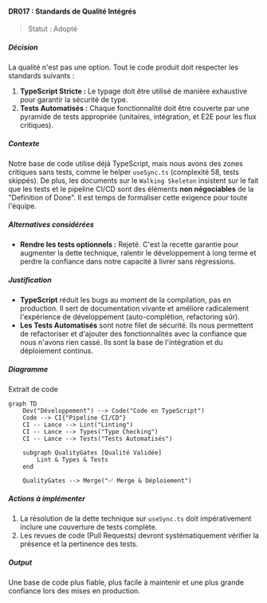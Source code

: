 #### DR017 : Standards de Qualité Intégrés



> Statut : Adopté



##### Décision



La qualité n'est pas une option. Tout le code produit doit respecter les standards suivants :

1. **TypeScript Stricte :** Le typage doit être utilisé de manière exhaustive pour garantir la sécurité de type.
2. **Tests Automatisés :** Chaque fonctionnalité doit être couverte par une pyramide de tests appropriée (unitaires, intégration, et E2E pour les flux critiques).



##### Contexte



Notre base de code utilise déjà TypeScript, mais nous avons des zones critiques sans tests, comme le helper `useSync.ts` (complexité 58, tests skippés). De plus, les documents sur le `Walking Skeleton` insistent sur le fait que les tests et le pipeline CI/CD sont des éléments **non négociables** de la "Definition of Done". Il est temps de formaliser cette exigence pour toute l'équipe.



##### Alternatives considérées



- **Rendre les tests optionnels :** Rejeté. C'est la recette garantie pour augmenter la dette technique, ralentir le développement à long terme et perdre la confiance dans notre capacité à livrer sans régressions.



##### Justification



- **TypeScript** réduit les bugs au moment de la compilation, pas en production. Il sert de documentation vivante et améliore radicalement l'expérience de développement (auto-complétion, refactoring sûr).
- **Les Tests Automatisés** sont notre filet de sécurité. Ils nous permettent de refactoriser et d'ajouter des fonctionnalités avec la confiance que nous n'avons rien cassé. Ils sont la base de l'intégration et du déploiement continus.



##### Diagramme



Extrait de code

```mermaid
graph TD
    Dev("Développement") --> Code("Code en TypeScript")
    Code --> CI{"Pipeline CI/CD"}
    CI -- Lance --> Lint("Linting")
    CI -- Lance --> Types("Type Checking")
    CI -- Lance --> Tests("Tests Automatisés")
    
    subgraph QualityGates [Qualité Validée]
        Lint & Types & Tests
    end

    QualityGates --> Merge("✅ Merge & Déploiement")
```



##### Actions à implémenter



1. La résolution de la dette technique sur `useSync.ts` doit impérativement inclure une couverture de tests complète.
2. Les revues de code (Pull Requests) devront systématiquement vérifier la présence et la pertinence des tests.



##### Output



Une base de code plus fiable, plus facile à maintenir et une plus grande confiance lors des mises en production.